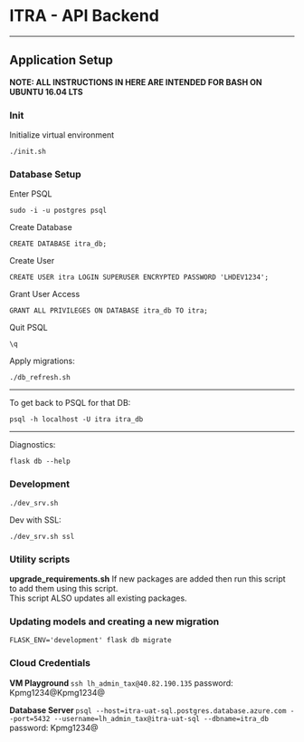 # ITRA - API Backend
<!-- <strong>Engagement Code:</strong> xxxxx
<strong>Data Connection:</strong> xxxx:xxxx
___

#### High level description of the project
(Include the purpose of the project)

#### Client Information
(Include client name and background information)

#### Project Value
(What kind of value the project brings)

___
#### Scope
(Include detailed information or reference for the scope of the project)

#### Success Criteria
(Define exact success criteria for the project)

#### Deliverable
(Describe the client's expected deliverable for the project)

___
#### Client Contact Information
(How to contact client and their information) -->


___
## Application Setup
<strong>NOTE: ALL INSTRUCTIONS IN HERE ARE INTENDED FOR BASH ON UBUNTU 16.04 LTS</strong>

### Init
Initialize virtual environment
```
./init.sh
```

### Database Setup
Enter PSQL
```
sudo -i -u postgres psql
```
Create Database
```
CREATE DATABASE itra_db;
```
Create User
```
CREATE USER itra LOGIN SUPERUSER ENCRYPTED PASSWORD 'LHDEV1234';
```
Grant User Access
```
GRANT ALL PRIVILEGES ON DATABASE itra_db TO itra;
```
Quit PSQL
```
\q
```
Apply migrations:
```
./db_refresh.sh
```

___
To get back to PSQL for that DB:
```
psql -h localhost -U itra itra_db
```

___
Diagnostics:
```
flask db --help
```

### Development
```
./dev_srv.sh
```

Dev with SSL:
```
./dev_srv.sh ssl
```

### Utility scripts
<strong>upgrade_requirements.sh</strong>
If new packages are added then run this script to add them using this script.  
This script ALSO updates all existing packages.

### Updating models and creating a new migration
```FLASK_ENV='development' flask db migrate```

### Cloud Credentials
<strong> VM Playground </strong>
```ssh lh_admin_tax@40.82.190.135```
password: Kpmg1234@Kpmg1234@

<strong> Database Server </strong>
```psql --host=itra-uat-sql.postgres.database.azure.com --port=5432 --username=lh_admin_tax@itra-uat-sql --dbname=itra_db```
password: Kpmg1234@

